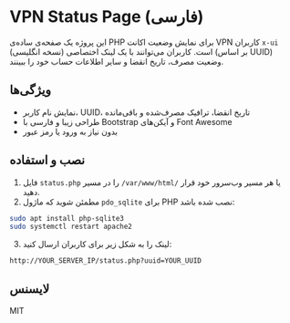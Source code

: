 # VPN Status Page (فارسی)

این پروژه یک صفحه‌ی ساده‌ی PHP برای نمایش وضعیت اکانت VPN کاربران `x-ui` (نسخه انگلیسی) است. کاربران می‌توانند با یک لینک اختصاصی (بر اساس UUID) وضعیت مصرف، تاریخ انقضا و سایر اطلاعات حساب خود را ببینند.

## ویژگی‌ها
- نمایش نام کاربر، UUID، تاریخ انقضا، ترافیک مصرف‌شده و باقی‌مانده
- طراحی زیبا و فارسی با Bootstrap و آیکن‌های Font Awesome
- بدون نیاز به ورود یا رمز عبور

## نصب و استفاده

1. فایل `status.php` را در مسیر `/var/www/html/` یا هر مسیر وب‌سرور خود قرار دهید.
2. مطمئن شوید که ماژول `pdo_sqlite` برای PHP نصب شده باشد:

```bash
sudo apt install php-sqlite3
sudo systemctl restart apache2
```

3. لینک را به شکل زیر برای کاربران ارسال کنید:

```
http://YOUR_SERVER_IP/status.php?uuid=YOUR_UUID
```
## لایسنس

MIT

